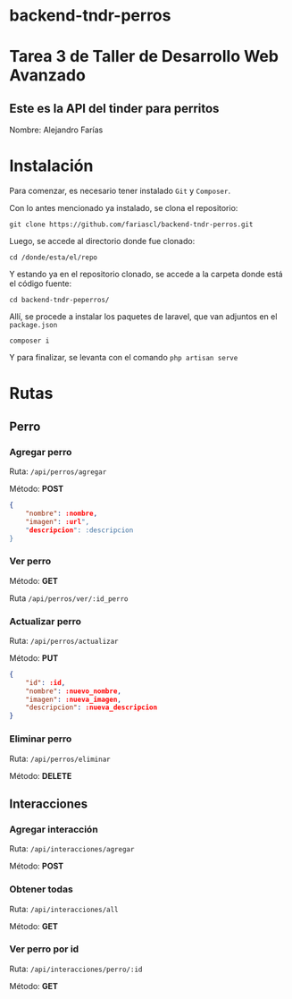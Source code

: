# backend-tndr-perros
# Tarea 3 de Taller de Desarrollo Web Avanzado
## Este es la API del tinder para perritos

Nombre: Alejandro Farías

# Instalación
Para comenzar, es necesario tener instalado `Git` y `Composer`.

Con lo antes mencionado ya instalado, se clona el repositorio:

`git clone https://github.com/fariascl/backend-tndr-perros.git`

Luego, se accede al directorio donde fue clonado:

`cd /donde/esta/el/repo`

Y estando ya en el repositorio clonado, se accede a la carpeta donde está el código fuente:

`cd backend-tndr-peperros/`

Allí, se procede a instalar los paquetes de laravel, que van adjuntos en el `package.json`

`composer i`

Y para finalizar, se levanta con el comando `php artisan serve`

# Rutas

## Perro
### Agregar perro

Ruta: `/api/perros/agregar`

Método: **POST**

```json
{
	"nombre": :nombre,
	"imagen": :url",
	"descripcion": :descripcion
}
```

### Ver perro

Método: **GET**

Ruta `/api/perros/ver/:id_perro`

### Actualizar perro
Ruta: `/api/perros/actualizar`

Método: **PUT**
```json
{
	"id": :id,
	"nombre": :nuevo_nombre,
	"imagen": :nueva_imagen,
	"descripcion": :nueva_descripcion
}
```

### Eliminar perro
Ruta: `/api/perros/eliminar`

Método: **DELETE**

## Interacciones 

### Agregar interacción
Ruta: `/api/interacciones/agregar`

Método: **POST**

### Obtener todas
Ruta: `/api/interacciones/all`

Método: **GET**

### Ver perro por id 
Ruta: `/api/interacciones/perro/:id`

Método: **GET**